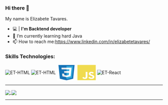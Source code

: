 ### Hi there 👋
<p>My name is Elizabete Tavares.</p>

- :computer: | <strong>I'm Backtend developer </strong>
- 🌱 I’m currently learning hard Java
- 📫 How to reach me:https://www.linkedin.com/in/elizabetetavares/

### <p align="left"><strong> Skills Technologies:</strong><p> 
<div style="display: inline_block">
 
  <img align="center" alt="ET-HTML" height="50" width="60" src="https://cdn.jsdelivr.net/gh/devicons/devicon/icons/java/java-original.svg" />         
  <img align="center" alt="ET-HTML" height="50" width="60" src="https://cdn.jsdelivr.net/gh/devicons/devicon/icons/html5/html5-original.svg">
  <img align="center" alt="ET-CSS" height="50" width="60" src="https://raw.githubusercontent.com/devicons/devicon/master/icons/css3/css3-original.svg">
   <img align="center" alt="ET-Js" height="50" width="60" src="https://raw.githubusercontent.com/devicons/devicon/master/icons/javascript/javascript-plain.svg">
    <img align="center" alt="ET-React" height="50" width="60" src="https://cdn.icon-icons.com/icons2/2415/PNG/512/react_original_wordmark_logo_icon_146375.png">
    
</div>
<hr>

<div>
  <a href="https://github.com/ElizabeteTavares"> 
  <img align="center" height="160rem" src="https://github-readme-stats.vercel.app/api?username=ElizabeteTavares&show_icons=true&theme=blue-green&include_all_commits=true&count_private=true"/>
  <img align="center" height="160rem" src="https://github-readme-stats.vercel.app/api/top-langs/?username=ElizabeteTavares&layout=compact&langs_count=7&theme=blue-green"/>
</div>

<hr>
